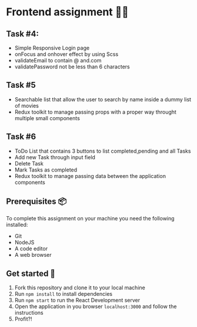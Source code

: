 # Frontend assignment :technologist:

## Task #4:
 - Simple Responsive Login page
 - onFocus and onhover effect by using Scss
 - validateEmail to contain @ and.com
 - validatePassword not be less than 6 characters

## Task #5
- Searchable list that allow the user to search by name inside a dummy list of movies
- Redux toolkit to manage passing props with a proper way throught multiple small components

## Task #6
- ToDo List that contains 3 buttons to list completed,pending and all Tasks
- Add new Task through input field
- Delete Task
- Mark Tasks as completed 
- Redux toolkit to manage passing data between the application components 

## Prerequisites :package:

To complete this assignment on your machine you need the following installed:

-   Git
-   NodeJS
-   A code editor
-   A web browser
## Get started :rocket:

1. Fork this repository and clone it to your local machine
2. Run `npm install` to install dependencies
3. Run `npm start` to run the React Development server
4. Open the application in you browser `localhost:3000` and follow the instructions
5. Profit?!
